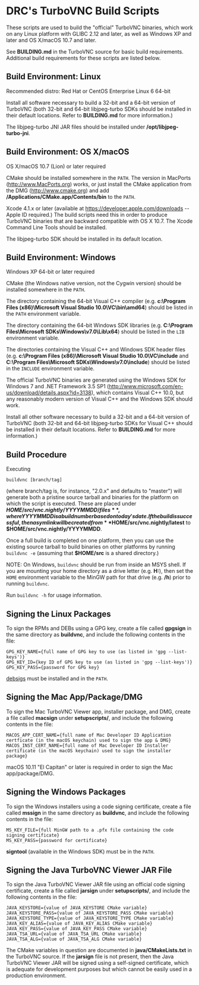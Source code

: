 DRC's TurboVNC Build Scripts
=============================

These scripts are used to build the "official" TurboVNC binaries, which work
on any Linux platform with GLIBC 2.12 and later, as well as Windows XP and
later and OS X/macOS 10.7 and later.

See **BUILDING.md** in the TurboVNC source for basic build requirements.
Additional build requirements for these scripts are listed below.


Build Environment: Linux
------------------------

Recommended distro:  Red Hat or CentOS Enterprise Linux 6 64-bit

Install all software necessary to build a 32-bit and a 64-bit version of
TurboVNC (both 32-bit and 64-bit libjpeg-turbo SDKs should be installed in
their default locations.  Refer to **BUILDING.md** for more information.)

The libjpeg-turbo JNI JAR files should be installed under
**/opt/libjpeg-turbo-jni**.


Build Environment: OS X/macOS
-----------------------------

OS X/macOS 10.7 (Lion) or later required

CMake should be installed somewhere in the `PATH`.  The version in MacPorts
(<http://www.MacPorts.org>) works, or just install the CMake application from
the DMG (<http://www.cmake.org>) and add
**/Applications/CMake.app/Contents/bin** to the `PATH`.

Xcode 4.1.x or later (available at <https://developer.apple.com/downloads> --
Apple ID required.)  The build scripts need this in order to produce TurboVNC
binaries that are backward compatible with OS X 10.7.  The Xcode Command Line
Tools should be installed.

The libjpeg-turbo SDK should be installed in its default location.


Build Environment: Windows
--------------------------

Windows XP 64-bit or later required

CMake (the Windows native version, not the Cygwin version) should be installed
somewhere in the `PATH`.

The directory containing the 64-bit Visual C++ compiler
(e.g. **c:\Program Files (x86)\Microsoft Visual Studio 10.0\VC\bin\amd64**)
should be listed in the `PATH` environment variable.

The directory containing the 64-bit Windows SDK libraries
(e.g. **C:\Program Files\Microsoft SDKs\Windows\v7.0\Lib\x64**)
should be listed in the `LIB` environment variable.

The directories containing the Visual C++ and Windows SDK header files
(e.g. **c:\Program Files (x86)\Microsoft Visual Studio 10.0\VC\include** and
**C:\Program Files\Microsoft SDKs\Windows\v7.0\include**)
should be listed in the `INCLUDE` environment variable.

The official TurboVNC binaries are generated using the Windows SDK for
Windows 7 and .NET Framework 3.5 SP1
(<http://www.microsoft.com/en-us/download/details.aspx?id=3138>),
which contains Visual C++ 10.0, but any reasonably modern version of Visual
C++ and the Windows SDK should work.

Install all other software necessary to build a 32-bit and a 64-bit version of
TurboVNC (both 32-bit and 64-bit libjpeg-turbo SDKs for Visual C++ should be
installed in their default locations.  Refer to **BUILDING.md** for more
information.)


Build Procedure
---------------

Executing

    buildvnc [branch/tag]

(where branch/tag is, for instance, "2.0.x" and defaults to "master") will
generate both a pristine source tarball and binaries for the platform on which
the script is executed.  These are placed under
**$HOME/src/vnc.nightly/YYYYMMDD/files**, where YYYYMMDD is a build number
based on today's date.  If the build is successful, then a sym link will be
created from **$HOME/src/vnc.nightly/latest** to
**$HOME/src/vnc.nightly/YYYYMMDD**.

Once a full build is completed on one platform, then you can use the existing
source tarball to build binaries on other platforms by running `buildvnc -e`
(assuming that **$HOME/src** is a shared directory.)

NOTE: On Windows, `buildvnc` should be run from inside an MSYS shell.  If you
are mounting your home directory as a drive letter (e.g. **H:**), then set the
`HOME` environment variable to the MinGW path for that drive (e.g. **/h**)
prior to running `buildvnc`.

Run `buildvnc -h` for usage information.


Signing the Linux Packages
--------------------------

To sign the RPMs and DEBs using a GPG key, create a file called **gpgsign** in
the same directory as **buildvnc**, and include the following contents in the
file:

    GPG_KEY_NAME={full name of GPG key to use (as listed in 'gpg --list-keys')}
    GPG_KEY_ID={key ID of GPG key to use (as listed in 'gpg --list-keys')}
    GPG_KEY_PASS={password for GPG key}

[debsigs](https://gitlab.com/debsigs/debsigs/tags) must be installed and in the
`PATH`.

Signing the Mac App/Package/DMG
-------------------------------

To sign the Mac TurboVNC Viewer app, installer package, and DMG, create a file
called **macsign** under **setupscripts/**, and include the following contents
in the file:

    MACOS_APP_CERT_NAME={full name of Mac Developer ID Application certficate (in the macOS keychain) used to sign the app & DMG}
    MACOS_INST_CERT_NAME={full name of Mac Developer ID Installer certificate (in the macOS keychain) used to sign the installer package}

macOS 10.11 "El Capitan" or later is required in order to sign the Mac
app/package/DMG.

Signing the Windows Packages
----------------------------

To sign the Windows installers using a code signing certificate, create a file
called **mssign** in the same directory as **buildvnc**, and include the
following contents in the file:

    MS_KEY_FILE={full MinGW path to a .pfx file containing the code signing certificate}
    MS_KEY_PASS={password for certificate}

**signtool** (available in the Windows SDK) must be in the `PATH`.


Signing the Java TurboVNC Viewer JAR File
-----------------------------------------

To sign the Java TurboVNC Viewer JAR file using an official code signing
certificate, create a file called **jarsign** under **setupscripts/**,
and include the following contents in the file:

    JAVA_KEYSTORE={value of JAVA_KEYSTORE CMake variable}
    JAVA_KEYSTORE_PASS={value of JAVA_KEYSTORE_PASS CMake variable}
    JAVA_KEYSTORE_TYPE={value of JAVA_KEYSTORE_TYPE CMake variable}
    JAVA_KEY_ALIAS={value of JAVA_KEY_ALIAS CMake variable}
    JAVA_KEY_PASS={value of JAVA_KEY_PASS CMake variable}
    JAVA_TSA_URL={value of JAVA_TSA_URL CMake variable}
    JAVA_TSA_ALG={value of JAVA_TSA_ALG CMake variable}

The CMake variables in question are documented in **java/CMakeLists.txt** in
the TurboVNC source.  If the **jarsign** file is not present, then the Java
TurboVNC Viewer JAR will be signed using a self-signed certificate, which is
adequate for development purposes but which cannot be easily used in a
production environment.
